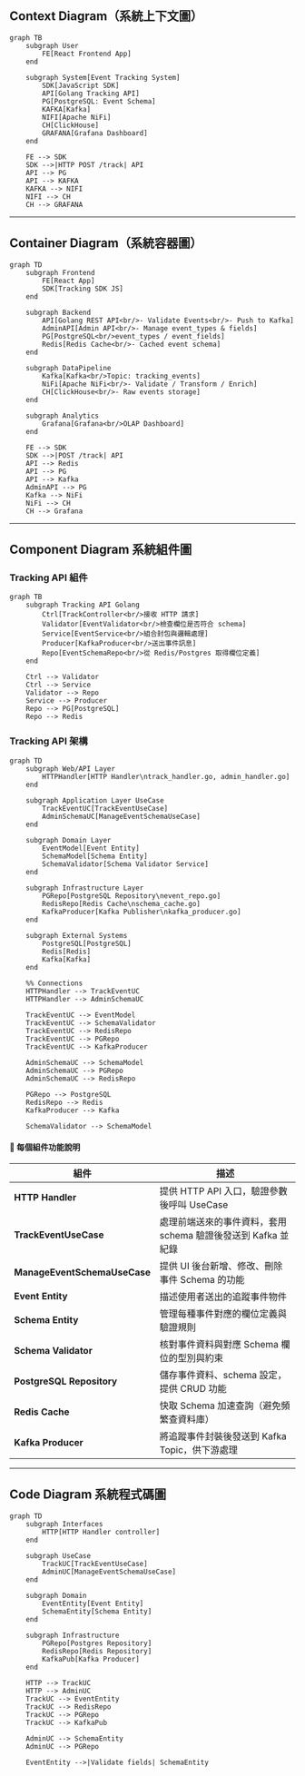 ## Context Diagram（系統上下文圖）

```mermaid
graph TB
    subgraph User
        FE[React Frontend App]
    end

    subgraph System[Event Tracking System]
        SDK[JavaScript SDK]
        API[Golang Tracking API]
        PG[PostgreSQL: Event Schema]
        KAFKA[Kafka]
        NIFI[Apache NiFi]
        CH[ClickHouse]
        GRAFANA[Grafana Dashboard]
    end

    FE --> SDK
    SDK -->|HTTP POST /track| API
    API --> PG
    API --> KAFKA
    KAFKA --> NIFI
    NIFI --> CH
    CH --> GRAFANA
```

---

## Container Diagram（系統容器圖）

```mermaid
graph TD
    subgraph Frontend
        FE[React App]
        SDK[Tracking SDK JS]
    end

    subgraph Backend
        API[Golang REST API<br/>- Validate Events<br/>- Push to Kafka]
        AdminAPI[Admin API<br/>- Manage event_types & fields]
        PG[PostgreSQL<br/>event_types / event_fields]
        Redis[Redis Cache<br/>- Cached event schema]
    end

    subgraph DataPipeline
        Kafka[Kafka<br/>Topic: tracking_events]
        NiFi[Apache NiFi<br/>- Validate / Transform / Enrich]
        CH[ClickHouse<br/>- Raw events storage]
    end

    subgraph Analytics
        Grafana[Grafana<br/>OLAP Dashboard]
    end

    FE --> SDK
    SDK -->|POST /track| API
    API --> Redis
    API --> PG
    API --> Kafka
    AdminAPI --> PG
    Kafka --> NiFi
    NiFi --> CH
    CH --> Grafana
```

---

## Component Diagram 系統組件圖

### Tracking API 組件

```mermaid
graph TB
    subgraph Tracking API Golang
        Ctrl[TrackController<br/>接收 HTTP 請求]
        Validator[EventValidator<br/>檢查欄位是否符合 schema]
        Service[EventService<br/>組合封包與邏輯處理]
        Producer[KafkaProducer<br/>送出事件訊息]
        Repo[EventSchemaRepo<br/>從 Redis/Postgres 取得欄位定義]
    end

    Ctrl --> Validator
    Ctrl --> Service
    Validator --> Repo
    Service --> Producer
    Repo --> PG[PostgreSQL]
    Repo --> Redis
```

### Tracking API 架構

```mermaid
graph TD
    subgraph Web/API Layer
        HTTPHandler[HTTP Handler\ntrack_handler.go, admin_handler.go]
    end

    subgraph Application Layer UseCase
        TrackEventUC[TrackEventUseCase]
        AdminSchemaUC[ManageEventSchemaUseCase]
    end

    subgraph Domain Layer
        EventModel[Event Entity]
        SchemaModel[Schema Entity]
        SchemaValidator[Schema Validator Service]
    end

    subgraph Infrastructure Layer
        PGRepo[PostgreSQL Repository\nevent_repo.go]
        RedisRepo[Redis Cache\nschema_cache.go]
        KafkaProducer[Kafka Publisher\nkafka_producer.go]
    end

    subgraph External Systems
        PostgreSQL[PostgreSQL]
        Redis[Redis]
        Kafka[Kafka]
    end

    %% Connections
    HTTPHandler --> TrackEventUC
    HTTPHandler --> AdminSchemaUC

    TrackEventUC --> EventModel
    TrackEventUC --> SchemaValidator
    TrackEventUC --> RedisRepo
    TrackEventUC --> PGRepo
    TrackEventUC --> KafkaProducer

    AdminSchemaUC --> SchemaModel
    AdminSchemaUC --> PGRepo
    AdminSchemaUC --> RedisRepo

    PGRepo --> PostgreSQL
    RedisRepo --> Redis
    KafkaProducer --> Kafka

    SchemaValidator --> SchemaModel
```

#### 📌 每個組件功能說明

| 組件                         | 描述                                                          |
| ---------------------------- | ------------------------------------------------------------- |
| **HTTP Handler**             | 提供 HTTP API 入口，驗證參數後呼叫 UseCase                    |
| **TrackEventUseCase**        | 處理前端送來的事件資料，套用 schema 驗證後發送到 Kafka 並紀錄 |
| **ManageEventSchemaUseCase** | 提供 UI 後台新增、修改、刪除事件 Schema 的功能                |
| **Event Entity**             | 描述使用者送出的追蹤事件物件                                  |
| **Schema Entity**            | 管理每種事件對應的欄位定義與驗證規則                          |
| **Schema Validator**         | 核對事件資料與對應 Schema 欄位的型別與約束                    |
| **PostgreSQL Repository**    | 儲存事件資料、schema 設定，提供 CRUD 功能                     |
| **Redis Cache**              | 快取 Schema 加速查詢（避免頻繁查資料庫）                      |
| **Kafka Producer**           | 將追蹤事件封裝後發送到 Kafka Topic，供下游處理                |

---

## Code Diagram 系統程式碼圖

```mermaid
graph TD
    subgraph Interfaces
        HTTP[HTTP Handler controller]
    end

    subgraph UseCase
        TrackUC[TrackEventUseCase]
        AdminUC[ManageEventSchemaUseCase]
    end

    subgraph Domain
        EventEntity[Event Entity]
        SchemaEntity[Schema Entity]
    end

    subgraph Infrastructure
        PGRepo[Postgres Repository]
        RedisRepo[Redis Repository]
        KafkaPub[Kafka Producer]
    end

    HTTP --> TrackUC
    HTTP --> AdminUC
    TrackUC --> EventEntity
    TrackUC --> RedisRepo
    TrackUC --> PGRepo
    TrackUC --> KafkaPub

    AdminUC --> SchemaEntity
    AdminUC --> PGRepo

    EventEntity -->|Validate fields| SchemaEntity
```
